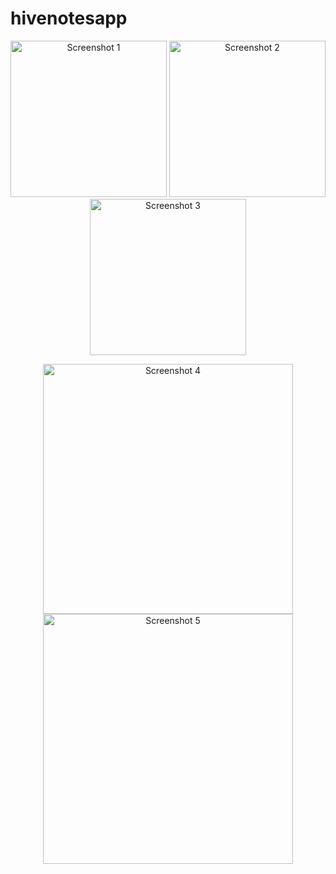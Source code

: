# hivenotesapp

<p align="center">
  <img src="https://user-images.githubusercontent.com/115031668/235661448-7b89f60b-24b7-4082-bb18-6a7f37284dc0.png" width="250" alt="Screenshot 1">
  <img src="https://user-images.githubusercontent.com/115031668/235661451-37baba2e-4824-460f-8964-31764a7202fb.png" width="250" alt="Screenshot 2">
  <img src="https://user-images.githubusercontent.com/115031668/235661460-322d8873-c17b-45e2-bd34-2c898c4b3713.png" width="250" alt="Screenshot 3">
</p>
<p align="center">
  <img src="https://user-images.githubusercontent.com/115031668/235661467-b840029a-9ebc-4a67-9177-34f9810b99c9.png" width="400" alt="Screenshot 4">
  <img src="https://user-images.githubusercontent.com/115031668/235661480-a63273b9-d7c6-47a7-a8b5-0b926299588d.PNG" width="400" alt="Screenshot 5">
</p>

